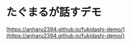 # たぐまるが話すデモ
[https://anharu2394.github.io/fukidashi-demo/](https://anharu2394.github.io/fukidashi-demo/)

